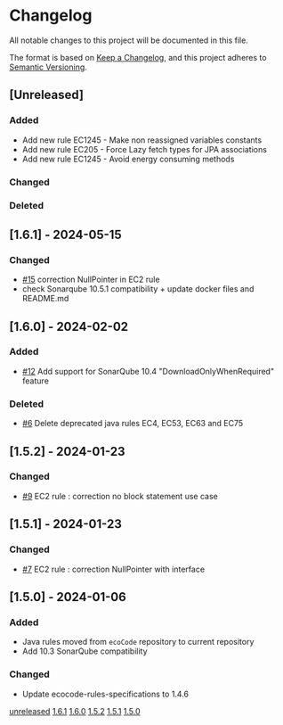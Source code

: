 # Changelog

All notable changes to this project will be documented in this file.

The format is based on [Keep a Changelog](https://keepachangelog.com/en/1.0.0/),
and this project adheres to [Semantic Versioning](https://semver.org/spec/v2.0.0.html).

## [Unreleased]

### Added
- Add new rule EC1245 - Make non reassigned variables constants
- Add new rule EC205 - Force Lazy fetch types for JPA associations
- Add new rule EC1245 - Avoid energy consuming methods

### Changed

### Deleted

## [1.6.1] - 2024-05-15

### Changed

- [#15](https://github.com/green-code-initiative/ecoCode-java/issues/15) correction NullPointer in EC2 rule
- check Sonarqube 10.5.1 compatibility + update docker files and README.md

## [1.6.0] - 2024-02-02

### Added

- [#12](https://github.com/green-code-initiative/ecoCode-java/issues/12) Add support for SonarQube 10.4 "DownloadOnlyWhenRequired" feature

### Deleted

- [#6](https://github.com/green-code-initiative/ecoCode-java/pull/6) Delete deprecated java rules EC4, EC53, EC63 and EC75

## [1.5.2] - 2024-01-23

### Changed

- [#9](https://github.com/green-code-initiative/ecoCode-java/issues/9) EC2 rule : correction no block statement use case

## [1.5.1] - 2024-01-23

### Changed

- [#7](https://github.com/green-code-initiative/ecoCode-java/issues/7) EC2 rule : correction NullPointer with interface

## [1.5.0] - 2024-01-06

### Added

- Java rules moved from `ecoCode` repository to current repository
- Add 10.3 SonarQube compatibility

### Changed

- Update ecocode-rules-specifications to 1.4.6

[unreleased](https://github.com/green-code-initiative/ecoCode-java/compare/1.6.1...HEAD)
[1.6.1](https://github.com/green-code-initiative/ecoCode-java/compare/1.6.0...1.6.1)
[1.6.0](https://github.com/green-code-initiative/ecoCode-java/compare/1.5.2...1.6.0)
[1.5.2](https://github.com/green-code-initiative/ecoCode-java/compare/1.5.1...1.5.2)
[1.5.1](https://github.com/green-code-initiative/ecoCode-java/compare/1.5.0...1.5.1)
[1.5.0](https://github.com/green-code-initiative/ecoCode-java/releases/tag/1.5.0)
